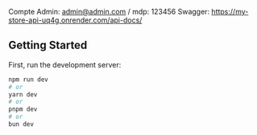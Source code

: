 Compte Admin: admin@admin.com / mdp: 123456
Swagger: https://my-store-api-uq4g.onrender.com/api-docs/

## Getting Started

First, run the development server:

```bash
npm run dev
# or
yarn dev
# or
pnpm dev
# or
bun dev
```

